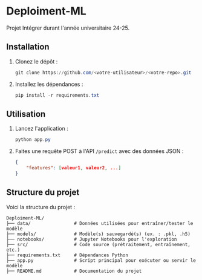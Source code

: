 # Deploiment-ML
Projet Intégrer durant l'année universitaire 24-25.

## Installation
1. Clonez le dépôt :
   ```powershell
   git clone https://github.com/<votre-utilisateur>/<votre-repo>.git
   ```
2. Installez les dépendances :
   ```powershell
   pip install -r requirements.txt
   ```

## Utilisation
1. Lancez l'application :
   ```powershell
   python app.py
   ```
2. Faites une requête POST à l'API `/predict` avec des données JSON :
   ```json
   {
       "features": [valeur1, valeur2, ...]
   }
   ```

## Structure du projet
Voici la structure du projet :
```
Deploiment-ML/
├── data/                # Données utilisées pour entraîner/tester le modèle
├── models/              # Modèle(s) sauvegardé(s) (ex. : .pkl, .h5)
├── notebooks/           # Jupyter Notebooks pour l'exploration
├── src/                 # Code source (prétraitement, entraînement, etc.)
├── requirements.txt     # Dépendances Python
├── app.py               # Script principal pour exécuter ou servir le modèle
├── README.md            # Documentation du projet
```
